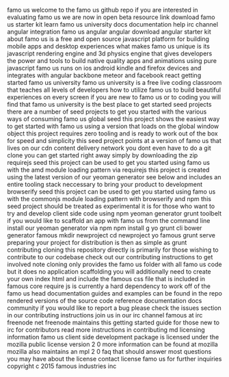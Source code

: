 famo us welcome to the famo us github repo if you are interested in evaluating famo us we are now in open beta resource link download famo us starter kit learn famo us university docs documentation help irc channel angular integration famo us angular angular download angular starter kit about famo us is a free and open source javascript platform for building mobile apps and desktop experiences what makes famo us unique is its javascript rendering engine and 3d physics engine that gives developers the power and tools to build native quality apps and animations using pure javascript famo us runs on ios android kindle and firefox devices and integrates with angular backbone meteor and facebook react getting started famo us university famo us university is a free live coding classroom that teaches all levels of developers how to utilize famo us to build beautiful experiences on every screen if you are new to famo us or to coding you will find that famo us university is the best place to get started seed projects there are a number of seed projects to get you started with the various ways of consuming famo us global seed this project shows the easiest way to get started with famo us using a version that loads on the global window object this project requires zero tooling and is ready to work out of the box for speed and simplicity this seed project points at a version of famo us that lives on our cdn content delivery network you dont even have to do a git clone you can get started right away simply by downloading the zip requirejs seed this project can be used to get you started using famo us with the amd module loading pattern via requirejs this project is created using the latest version of our yeoman generator see below and includes an entire tooling stack neccessary to bring your product to development browserify seed this project can be used to get you started using famo us with the commonjs module loading pattern with browserify and npm this seed project should be treated as experimental it is for those who want to try and develop client side code using npm yeoman generator grunt toolbelt if you would like to scaffold an app with famo us from the command line install our yeoman generator via npm npm install g yo grunt cli bower generator famous mkdir newproject cd newproject yo famous grunt serve preparing your project for distribution is then as simple as grunt contributing cloning this repository directly is primarily for those wishing to contribute to our codebase check out our contributing instructions to get involved note cloning only provides the famo us folder with all famo us code but it does no application scaffolding you will additionally need to create your own index html and include the famous css file that is included in famous core require js is currently a hard dependency to work off of the famo us head documentation guides and examples can be found in the repo rendered versions of the source code reference documentation docs community if you would like to report a bug please check the issues section in our contributing instructions join us in our irc channel famous at irc freenode net freenode maintains this getting started guide for those new to irc for contributors read more instructions in contributing md licensing information famo us client side development package is licensed under the mozilla public license version 2 0 more information can be found at mozilla mozilla also maintains an mpl 2 0 faq that should answer most questions you may have about the license contact license famo us for further inquiries copyright c 2015 famous industries inc